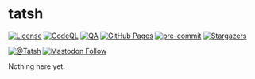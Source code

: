 # tatsh

[![License](https://img.shields.io/github/license/Tatsh/tatsh.github.io)](https://github.com/Tatsh/tatsh.github.io/blob/master/LICENSE.txt)
[![CodeQL](https://github.com/Tatsh/tatsh.github.io/actions/workflows/codeql.yml/badge.svg)](https://github.com/Tatsh/tatsh.github.io/actions/workflows/codeql.yml)
[![QA](https://github.com/Tatsh/tatsh.github.io/actions/workflows/qa.yml/badge.svg)](https://github.com/Tatsh/tatsh.github.io/actions/workflows/qa.yml)
[![GitHub Pages](https://github.com/Tatsh/tatsh.github.io/actions/workflows/pages/pages-build-deployment/badge.svg)](https://tatsh.github.io/tatsh.github.io/)
[![pre-commit](https://img.shields.io/badge/pre--commit-enabled-brightgreen?logo=pre-commit&logoColor=white)](https://github.com/pre-commit/pre-commit)
[![Stargazers](https://img.shields.io/github/stars/Tatsh/tatsh.github.io?logo=github&style=flat)](https://github.com/Tatsh/tatsh.github.io/stargazers)

[![@Tatsh](https://img.shields.io/badge/dynamic/json?url=https%3A%2F%2Fpublic.api.bsky.app%2Fxrpc%2Fapp.bsky.actor.getProfile%2F%3Factor%3Ddid%3Aplc%3Auq42idtvuccnmtl57nsucz72%26query%3D%24.followersCount%26style%3Dsocial%26logo%3Dbluesky%26label%3DFollow%2520%40Tatsh&query=%24.followersCount&style=social&logo=bluesky&label=Follow%20%40Tatsh)](https://bsky.app/profile/Tatsh.bsky.social)
[![Mastodon Follow](https://img.shields.io/mastodon/follow/109370961877277568?domain=hostux.social&style=social)](https://hostux.social/@Tatsh)

Nothing here yet.

